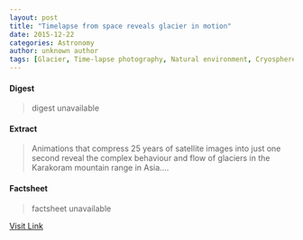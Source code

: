 ```yaml
---
layout: post
title: "Timelapse from space reveals glacier in motion"
date: 2015-12-22
categories: Astronomy
author: unknown author
tags: [Glacier, Time-lapse photography, Natural environment, Cryosphere, Animation, Karakoram, Climate change, GIF, Mountain, Satellite imagery, Climate, Satellite, Earth sciences]
---
```



#### Digest
>digest unavailable

#### Extract
>Animations that compress 25 years of satellite images into just one second reveal the complex behaviour and flow of glaciers in the Karakoram mountain range in Asia....

#### Factsheet
>factsheet unavailable

[Visit Link](http://www.esa.int/Our_Activities/Observing_the_Earth/Timelapse_from_space_reveals_glacier_in_motion)


